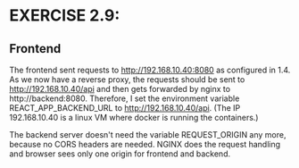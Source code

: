 # EXERCISE 2.9: 
## Frontend
The frontend sent requests to http://192.168.10.40:8080 as configured in 1.4. As we now have a reverse proxy, the requests
should be sent to http://192.168.10.40/api and then gets forwarded by nginx to http://backend:8080.
Therefore, I set the environment variable REACT_APP_BACKEND_URL to http://192.168.10.40/api.
(The IP 192.168.10.40 is a linux VM where docker is running the containers.)

The backend server doesn't need the variable REQUEST_ORIGIN any more, because no CORS headers are needed.
NGINX does the request handling and browser sees only one origin for frontend and backend.